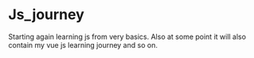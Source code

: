# Js_journey
Starting again learning js from very basics. Also at some point it will also contain my vue js learning journey and so on.
